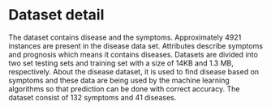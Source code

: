 # Dataset detail
The dataset contains disease and the symptoms. Approximately 4921 instances are present in the disease data set. 
Attributes describe symptoms and prognosis which means it contains diseases. 
Datasets are divided into two set testing sets and training set with a size of 14KB and 1.3 MB, respectively. 
About the disease dataset, it is used to find disease based on symptoms and these data are being used by the machine learning algorithms so that prediction can be done with correct accuracy.
The dataset consist of 132 symptoms and 41 diseases. 
